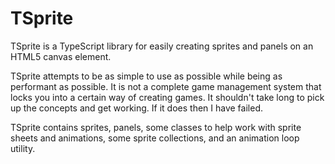 TSprite
=======

TSprite is a TypeScript library for easily creating sprites and panels on an HTML5 canvas element.

TSprite attempts to be as simple to use as possible while being as performant as possible. It is not a complete game management system that locks you into a certain way of creating games. It shouldn't take long to pick up the concepts and get working. If it does then I have failed.

TSprite contains sprites, panels, some classes to help work with sprite sheets and animations, some sprite collections, and an animation loop utility.
